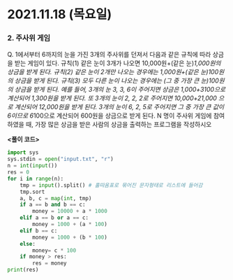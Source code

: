 # 2021.11.18 (목요일)
### **2. 주사위 게임**

Q. 1에서부터 6까지의 눈을 가진 3개의 주사위를 던져서 다음과 같은 규칙에 따라 상금을 받는 게임이 있다.
   규칙(1) 같은 눈이 3개가 나오면 10,000원+(같은 눈)*1,000원의 상금을 받게 된다. 
   규칙(2) 같은 눈이 2개만 나오는 경우에는 1,000원+(같은 눈)*100원의 상금을 받게 된다. 
   규칙(3) 모두 다른 눈이 나오는 경우에는 (그 중 가장 큰 눈)*100원의 상금을 받게 된다.
   예를 들어, 3개의 눈 3, 3, 6이 주어지면 상금은 1,000+3*100으로 계산되어 1,300원을 받게 된다.
   또 3개의 눈이 2, 2, 2로 주어지면 10,000+2*1,000 으로 계산되어 12,000원을 받게 된다.
   3개의 눈이 6, 2, 5로 주어지면 그 중 가장 큰 값이 6이므로 6*100으로 계산되어 600원을 상금으로 
   받게 된다.
   N 명이 주사위 게임에 참여하였을 때, 가장 많은 상금을 받은 사람의 상금을 출력하는 프로그램을 작성하시오



**<풀이 코드>**
```python
import sys
sys.stdin = open("input.txt", "r")
n = int(input())
res = 0
for i in range(n): 
    tmp = input().split() # 홀따옴표로 묶어진 문자형태로 리스트에 들어감
    tmp.sort
    a, b, c = map(int, tmp)
    if a == b and b == c: 
        money = 10000 + a * 1000
    elif a == b or a == c:
        money = 1000 + (a * 100)
    elif b == c:
        money = 1000 + (b * 100)
    else:
        money= c * 100
    if money > res:
        res = money
print(res)




```
  